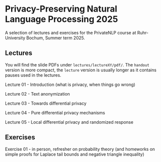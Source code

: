 # Privacy-Preserving Natural Language Processing 2025

A selection of lectures and exercises for the PrivateNLP course at Ruhr-University Bochum, Summer term 2025.

## Lectures

You will find the slide PDFs under `lectures/lectureXY/pdf/`. The `handout` version is more compact, the `lecture` version is usually longer as it contains pauses used in the lectures.

Lecture 01 - Introduction (what is privacy, when things go wrong)

Lecture 02 - Text anonymization

Lecture 03 - Towards differential privacy

Lecture 04 - Pure differential privacy mechanisms

Lecture 05 - Local differential privacy and randomized response

## Exercises

Exercise 01 - in person, refresher on probability theory (and homeworks on simple proofs for Laplace tail bounds and negative triangle inequality)
